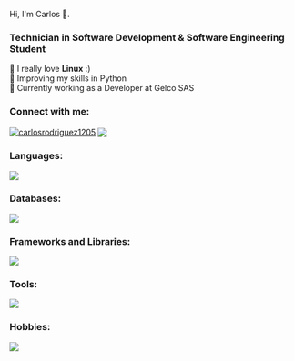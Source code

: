 Hi, I'm Carlos 👋.
<h3 align="left">Technician in Software Development & Software Engineering Student</h3>

🐧 I really love **Linux** :) <br>
🐍 Improving my skills in Python <br>
👾 Currently working as a Developer at Gelco SAS <br>

<h3 align="left">Connect with me:</h3>
<p align="left">
<a href="https://linkedin.com/in/carlosrodriguez1205" target="_blank"><img align="center" src="https://skillicons.dev/icons?i=linkedin" alt="carlosrodriguez1205"/></a>
<a href="https://kkrlosdev.netlify.app/" target="_blank"><img align="center" src="https://img.shields.io/badge/my_portfolio-000?style=for-the-badge&logo=ko-fi&logoColor=white"/></a>
</p>

<h3 align="left">Languages:</h3>
<p align="left"> 
  <img src="https://skillicons.dev/icons?i=html,css,js,py"/>
</p>

<h3 align="left">Databases:</h3>
<p>
  <img src="https://skillicons.dev/icons?i=mysql,postgres"/>
</p>

<h3 align="left">Frameworks and Libraries:</h3>
<p align="left">
  <img src="https://skillicons.dev/icons?i=django,flask,react,nodejs,nextjs,tailwind,astro"/>
</p>


<h3 align="left">Tools:</h3>
<p align="left">
  <img src="https://skillicons.dev/icons?i=vscode,git,github,obsidian,bash,linux,ubuntu,docker,">
</p>

<h3 align="left">Hobbies:</h3>
<p align="left">
  <img src="https://skillicons.dev/icons?i=cpp,c">
</p>

